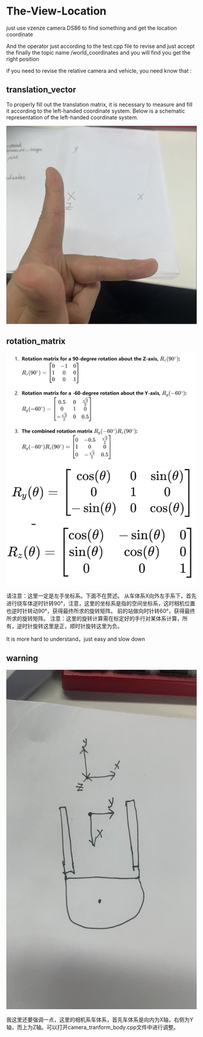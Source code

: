 # The-View-Location

just use vzenze camera DS86 to find something and get the location coordinate

And the operator just according to the test.cpp file to revise and just accept the finally the topic name /world_coordinates and you will find you get the right position

if you need to revise the relative camera and vehicle, you need know that :

## translation_vector

To properly fill out the translation matrix, it is necessary to measure and fill it according to the left-handed coordinate system. Below is a schematic representation of the left-handed coordinate system.

![Alt text](image.png)

## rotation_matrix

![Alt text](image-1.png)
![Alt text](image-2.png)
![Alt text](image-3.png)

请注意：这里一定是左手坐标系。下面不在赘述。
从车体系X向外左手系下，首先进行绕车体逆时针转90°，注意，这里的坐标系是指的空间坐标系，这时相机位置也逆时针转动90°，获得最终所求的旋转矩阵。
前的站做向时针转60°，获得最终所求的旋转矩阵。
注意：这里的旋转计算需在标定好的手行对某体系计算，所有，逆时针旋转这里是正，顺时针旋转这里为负。

It is more hard to understand，just easy and slow down

## warning

![Alt text](image-4.png)

我这里还要强调一点，这里的相机系车体系，首先车体系是向内为X轴，右侧为Y轴，而上为Z轴。可以打开camera_tranform_body.cpp文件中进行调整。